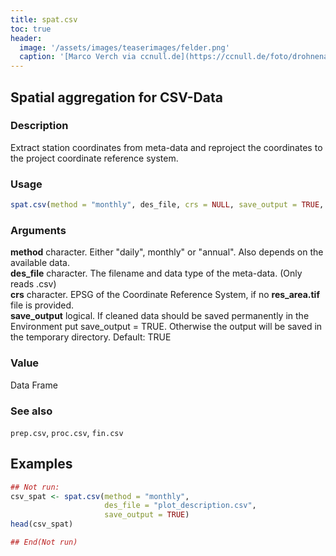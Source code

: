 ```yaml
---
title: spat.csv
toc: true
header:
  image: '/assets/images/teaserimages/felder.png'
  caption: '[Marco Verch via ccnull.de](https://ccnull.de/foto/drohnenaufnahme-von-landwirtschaftlichen-feldern-mit-geometrischen-mustern/1105470). [CC-BY 2.0](https://creativecommons.org/licenses/by/2.0/de/). Image cropped.'
---
```


## Spatial aggregation for CSV-Data

### Description
Extract station coordinates from meta-data and reproject the coordinates to the project coordinate reference system.

### Usage
```r
spat.csv(method = "monthly", des_file, crs = NULL, save_output = TRUE, ...)
```

### Arguments
**method**		character. Either "daily", monthly" or "annual". Also depends on the available data.  
**des_file**	character. The filename and data type of the meta-data. (Only reads .csv)  
**crs**			character. EPSG of the Coordinate Reference System, if no **res_area.tif** file is provided.  
**save_output**	logical. If cleaned data should be saved permanently in the Environment put save_output = TRUE. Otherwise the output will be saved in the temporary directory. Default: TRUE  

### Value
Data Frame

### See also
`prep.csv`, `proc.csv`, `fin.csv`

## Examples
```r
## Not run: 
csv_spat <- spat.csv(method = "monthly",
                     des_file = "plot_description.csv",
                     save_output = TRUE)
head(csv_spat)

## End(Not run)
```
